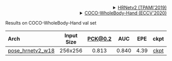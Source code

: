 <!-- [ALGORITHM] -->

<details>
<summary align="right"><a href="https://ieeexplore.ieee.org/abstract/document/9052469/">HRNetv2 (TPAMI'2019)</a></summary>

```bibtex
@article{WangSCJDZLMTWLX19,
  title={Deep High-Resolution Representation Learning for Visual Recognition},
  author={Jingdong Wang and Ke Sun and Tianheng Cheng and
          Borui Jiang and Chaorui Deng and Yang Zhao and Dong Liu and Yadong Mu and
          Mingkui Tan and Xinggang Wang and Wenyu Liu and Bin Xiao},
  journal={TPAMI},
  year={2019}
}
```

</details>

<!-- [DATASET] -->

<details>
<summary align="right"><a href="https://link.springer.com/chapter/10.1007/978-3-030-58545-7_12">COCO-WholeBody-Hand (ECCV'2020)</a></summary>

```bibtex
@inproceedings{jin2020whole,
  title={Whole-Body Human Pose Estimation in the Wild},
  author={Jin, Sheng and Xu, Lumin and Xu, Jin and Wang, Can and Liu, Wentao and Qian, Chen and Ouyang, Wanli and Luo, Ping},
  booktitle={Proceedings of the European Conference on Computer Vision (ECCV)},
  year={2020}
}
```

</details>

Results on COCO-WholeBody-Hand val set

| Arch                                                       | Input Size | PCK@0.2 |  AUC  | EPE  |                            ckpt                            |                            log                             |
| :--------------------------------------------------------- | :--------: | :-----: | :---: | :--: | :--------------------------------------------------------: | :--------------------------------------------------------: |
| [pose_hrnetv2_w18](/configs/hand/2d_kpt_sview_rgb_img/topdown_heatmap/coco_wholebody_hand/hrnetv2_w18_coco_wholebody_hand_256x256.py) |  256x256   |  0.813  | 0.840 | 4.39 | [ckpt](https://download.openmmlab.com/mmpose/hand/hrnetv2/hrnetv2_w18_coco_wholebody_hand_256x256-1c028db7_20210908.pth) | [log](https://download.openmmlab.com/mmpose/hand/hrnetv2/hrnetv2_w18_coco_wholebody_hand_256x256_20210908.log.json) |

